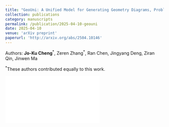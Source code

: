 ```yaml
---
title: "GeoUni: A Unified Model for Generating Geometry Diagrams, Problems and Problem Solutions"
collection: publications
category: manuscripts
permalink: /publication/2025-04-10-geouni
date: 2025-04-10
venue: 'arXiv preprint'
paperurl: 'http://arxiv.org/abs/2504.10146'
---
```

Authors: **Jo-Ku Cheng**<sup>\*</sup>, Zeren Zhang<sup>\*</sup>, Ran Chen, Jingyang Deng, Ziran Qin, Jinwen Ma

<sup>*</sup>These authors contributed equally to this work.

![poster](/files/POSTER-200dpi-flat.pdf)
